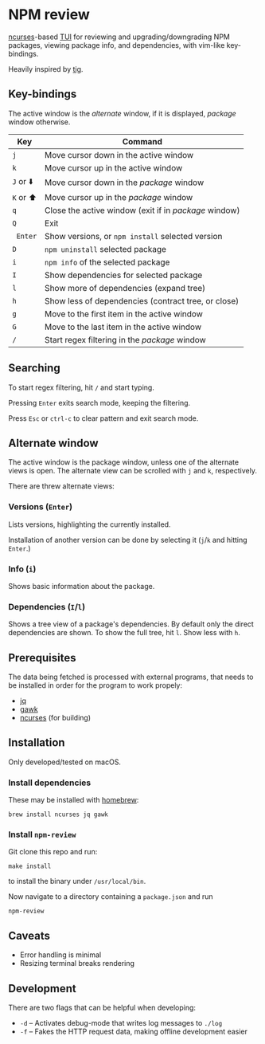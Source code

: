 # NPM review

[ncurses](https://en.wikipedia.org/wiki/Ncurses)-based [TUI](https://en.wikipedia.org/wiki/Text-based_user_interface) for reviewing and upgrading/downgrading NPM packages, viewing package info, and dependencies, with vim-like key-bindings.

Heavily inspired by [tig](https://github.com/jonas/tig).


## Key-bindings

The active window is the _alternate_ window, if it is displayed, _package_ window otherwise.

| Key   | Command |
| ----- | ------- |
|      `j`  | Move cursor down in the active window |
|      `k`  | Move cursor up in the active window |
| `J` or ⬇️  | Move cursor down in the _package_ window |
| `K` or ⬆️  | Move cursor up in the _package_ window |
|      `q`  | Close the active window (exit if in _package_ window) |
|      `Q`  | Exit |
|  ` Enter` | Show versions, or `npm install` selected version |
|      `D`  | `npm uninstall` selected package |
|      `i`  | `npm info` of the selected package |
|      `I`  | Show dependencies for selected package |
|      `l`  | Show more of dependencies (expand tree) |
|      `h`  | Show less of dependencies (contract tree, or close) |
|      `g`  | Move to the first item in the active window |
|      `G`  | Move to the last item in the active window |
|      `/`  | Start regex filtering in the _package_ window |


## Searching

To start regex filtering, hit `/` and start typing.

Pressing `Enter`  exits search mode, keeping the filtering.

Press `Esc` or `ctrl-c` to clear pattern and exit search mode.


## Alternate window

The active window is the package window, unless one of the alternate views is open. The alternate view can be scrolled with `j` and `k`, respectively.

There are threw alternate views:

### Versions (`Enter`)

Lists versions, highlighting the currently installed.

Installation of another version can be done by selecting it (`j`/`k` and hitting `Enter`.)

### Info (`i`)

Shows basic information about the package.

### Dependencies (`I`/`l`)

Shows a tree view of a package's dependencies. By default only the direct dependencies are shown. To show the full tree, hit `l`. Show less with `h`.

## Prerequisites

The data being fetched is processed with external programs, that needs to be installed in order for the program to work propely:

  - [jq](https://github.com/stedolan/jq)
  - [gawk](https://www.gnu.org/software/gawk/)
  - [ncurses](https://en.wikipedia.org/wiki/Ncurses) (for building)

## Installation

Only developed/tested on macOS.

### Install dependencies
These may be installed with [homebrew](https://github.com/Homebrew/brew):
```
brew install ncurses jq gawk
```

### Install `npm-review`

Git clone this repo and run:

```
make install
```

to install the binary under `/usr/local/bin`.


Now navigate to a directory containing a `package.json` and run

```
npm-review
```

## Caveats

- Error handling is minimal
- Resizing terminal breaks rendering

## Development

There are two flags that can be helpful when developing:

  - `-d` – Activates debug-mode that writes log messages to `./log`
  - `-f` – Fakes the HTTP request data, making offline development easier

